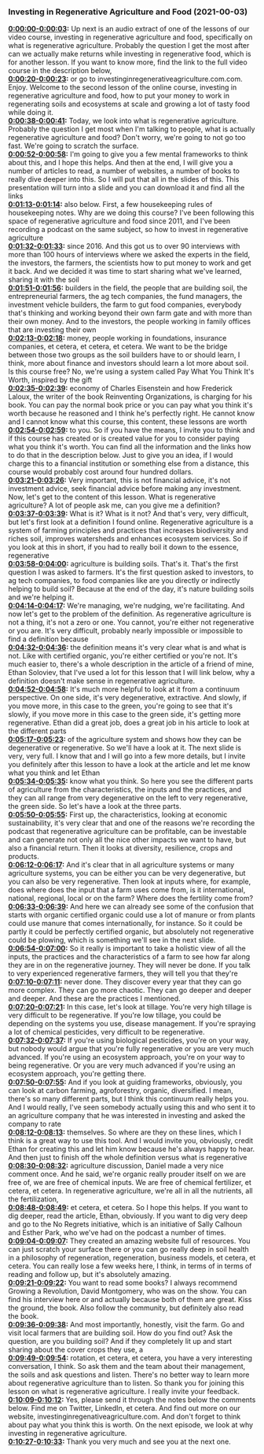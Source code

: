 ### Investing in Regenerative Agriculture and Food  (2021-00-03)
**[0:00:00-0:00:03](https://investinginregenerativeagriculture.com/course/#t=0:00:00):**  Up next is an audio extract of one of the lessons of our video course,  investing in regenerative agriculture and food, specifically on what is regenerative agriculture.  Probably the question I get the most after can we actually make returns while investing in  regenerative food, which is for another lesson.  If you want to know more, find the link to the full video course in the description below,  
**[0:00:20-0:00:23](https://investinginregenerativeagriculture.com/course/#t=0:00:20):**  or go to investinginregenerativeagriculture.com.com.  Enjoy.  Welcome to the second lesson of the online course, investing in regenerative  agriculture and food, how to put your money to work in regenerating soils and  ecosystems at scale and growing a lot of tasty food while doing it.  
**[0:00:38-0:00:41](https://investinginregenerativeagriculture.com/course/#t=0:00:38):**  Today, we look into what is regenerative agriculture.  Probably the question I get most when I'm talking to people, what is actually regenerative  agriculture and food?  Don't worry, we're going to not go too fast.  We're going to scratch the surface.  
**[0:00:52-0:00:58](https://investinginregenerativeagriculture.com/course/#t=0:00:52):**  I'm going to give you a few mental frameworks to think about this, and I hope this helps.  And then at the end, I will give you a number of articles to read, a number of websites, a  number of books to really dive deeper into this.  So I will put that all in the slides of this.  This presentation will turn into a slide and you can download it and find all the links  
**[0:01:13-0:01:14](https://investinginregenerativeagriculture.com/course/#t=0:01:13):**  also below.  First, a few housekeeping rules of housekeeping notes.  Why are we doing this course?  I've been following this space of regenerative agriculture and food since 2011, and I've been  recording a podcast on the same subject, so how to invest in regenerative agriculture  
**[0:01:32-0:01:33](https://investinginregenerativeagriculture.com/course/#t=0:01:32):**  since 2016.  And this got us to over 90 interviews with more than 100 hours of interviews where we  asked the experts in the field, the investors, the farmers, the scientists how to put money  to work and get it back.  And we decided it was time to start sharing what we've learned, sharing it with the soil  
**[0:01:51-0:01:56](https://investinginregenerativeagriculture.com/course/#t=0:01:51):**  builders in the field, the people that are building soil, the entrepreneurial farmers,  the ag tech companies, the fund managers, the investment vehicle builders, the farm  to gut food companies, everybody that's thinking and working beyond their own farm gate and  with more than their own money.  And to the investors, the people working in family offices that are investing their own  
**[0:02:13-0:02:18](https://investinginregenerativeagriculture.com/course/#t=0:02:13):**  money, people working in foundations, insurance companies, et cetera, et cetera, et cetera.  We want to be the bridge between those two groups as the soil builders have to or should  learn, I think, more about finance and investors should learn a lot more about soil.  Is this course free?  No, we're using a system called Pay What You Think It's Worth, inspired by the gift  
**[0:02:35-0:02:39](https://investinginregenerativeagriculture.com/course/#t=0:02:35):**  economy of Charles Eisenstein and how Frederick Laloux, the writer of the book Reinventing  Organizations, is charging for his book.  You can pay the normal book price or you can pay what you think it's worth because he  reasoned and I think he's perfectly right.  He cannot know and I cannot know what this course, this content, these lessons are worth  
**[0:02:54-0:02:59](https://investinginregenerativeagriculture.com/course/#t=0:02:54):**  to you. So if you have the means, I invite you to think and if this course has created  or is created value for you to consider paying what you think it's worth.  You can find all the information and the links how to do that in the description below.  Just to give you an idea, if I would charge this to a financial institution or something  else from a distance, this course would probably cost around four hundred dollars.  
**[0:03:21-0:03:26](https://investinginregenerativeagriculture.com/course/#t=0:03:21):**  Very important, this is not financial advice, it's not investment advice, seek financial  advice before making any investment.  Now, let's get to the content of this lesson.  What is regenerative agriculture?  A lot of people ask me, can you give me a definition?  
**[0:03:37-0:03:39](https://investinginregenerativeagriculture.com/course/#t=0:03:37):**  What is it? What is it not?  And that's very, very difficult, but let's first look at a definition I found online.  Regenerative agriculture is a system of farming principles and practices that increases  biodiversity and riches soil, improves watersheds and enhances ecosystem services.  So if you look at this in short, if you had to really boil it down to the essence, regenerative  
**[0:03:58-0:04:00](https://investinginregenerativeagriculture.com/course/#t=0:03:58):**  agriculture is building soils.  That's it. That's the first question I was asked to farmers.  It's the first question asked to investors, to ag tech companies, to food companies like  are you directly or indirectly helping to build soil?  Because at the end of the day, it's nature building soils and we're helping it.  
**[0:04:14-0:04:17](https://investinginregenerativeagriculture.com/course/#t=0:04:14):**  We're managing, we're nudging, we're facilitating.  And now let's get to the problem of the definition.  As regenerative agriculture is not a thing, it's not a zero or one.  You cannot, you're either not regenerative or you are.  It's very difficult, probably nearly impossible or impossible to find a definition because  
**[0:04:32-0:04:36](https://investinginregenerativeagriculture.com/course/#t=0:04:32):**  the definition means it's very clear what is and what is not.  Like with certified organic, you're either certified or you're not.  It's much easier to, there's a whole description in the article of a friend of mine, Ethan  Soloviev, that I've used a lot for this lesson that I will link below, why a definition doesn't  make sense in regenerative agriculture.  
**[0:04:52-0:04:58](https://investinginregenerativeagriculture.com/course/#t=0:04:52):**  It's much more helpful to look at it from a continuum perspective.  On one side, it's very degenerative, extractive.  And slowly, if you move more, in this case to the green, you're going to see that it's  slowly, if you move more in this case to the green side, it's getting more regenerative.  Ethan did a great job, does a great job in his article to look at the different parts  
**[0:05:17-0:05:23](https://investinginregenerativeagriculture.com/course/#t=0:05:17):**  of the agriculture system and shows how they can be degenerative or regenerative.  So we'll have a look at it.  The next slide is very, very full.  I know that and I will go into a few more details, but I invite you definitely after  this lesson to have a look at the article and let me know what you think and let Ethan  
**[0:05:34-0:05:35](https://investinginregenerativeagriculture.com/course/#t=0:05:34):**  know what you think.  So here you see the different parts of agriculture from the characteristics, the inputs  and the practices, and they can all range from very degenerative on the left to very  regenerative, the green side.  So let's have a look at the three parts.  
**[0:05:50-0:05:55](https://investinginregenerativeagriculture.com/course/#t=0:05:50):**  First up, the characteristics, looking at economic sustainability, it's very clear that  and one of the reasons we're recording the podcast that regenerative agriculture can  be profitable, can be investable and can generate not only all the nice other impacts  we want to have, but also a financial return.  Then it looks at diversity, resilience, crops and products.  
**[0:06:12-0:06:17](https://investinginregenerativeagriculture.com/course/#t=0:06:12):**  And it's clear that in all agriculture systems or many agriculture systems, you can be  either you can be very degenerative, but you can also be very regenerative.  Then look at inputs where, for example, does where does the input that a farm uses come  from, is it international, national, regional, local or on the farm?  Where does the fertility come from?  
**[0:06:33-0:06:39](https://investinginregenerativeagriculture.com/course/#t=0:06:33):**  And here we can already see some of the confusion that starts with organic certified  organic could use a lot of manure or from plants could use manure that comes  internationally, for instance.  So it could be partly it could be perfectly certified organic, but absolutely not  regenerative could be plowing, which is something we'll see in the next slide.  
**[0:06:54-0:07:00](https://investinginregenerativeagriculture.com/course/#t=0:06:54):**  So it really is important to take a holistic view of all the inputs, the practices and  the characteristics of a farm to see how far along they are in on the regenerative  journey.  They will never be done.  If you talk to very experienced regenerative farmers, they will tell you that they're  
**[0:07:10-0:07:11](https://investinginregenerativeagriculture.com/course/#t=0:07:10):**  never done.  They discover every year that they can go more complex.  They can go more chaotic.  They can go deeper and deeper and deeper.  And these are the practices I mentioned.  
**[0:07:20-0:07:21](https://investinginregenerativeagriculture.com/course/#t=0:07:20):**  In this case, let's look at tillage.  You're very high tillage is very difficult to be regenerative.  If you're low tillage, you could be depending on the systems you use, disease  management.  If you're spraying a lot of chemical pesticides, very difficult to be regenerative.  
**[0:07:32-0:07:37](https://investinginregenerativeagriculture.com/course/#t=0:07:32):**  If you're using biological pesticides, you're on your way, but nobody would argue  that you're fully regenerative or you are very much advanced.  If you're using an ecosystem approach, you're on your way to being regenerative.  Or you are very much advanced if you're using an ecosystem approach, you're getting  there.  
**[0:07:50-0:07:55](https://investinginregenerativeagriculture.com/course/#t=0:07:50):**  And if you look at guiding frameworks, obviously, you can look at carbon farming,  agroforestry, organic, diversified.  I mean, there's so many different parts, but I think this continuum really helps you.  And I would really, I've seen somebody actually using this and who sent it to an  agriculture company that he was interested in investing and asked the company to rate  
**[0:08:12-0:08:13](https://investinginregenerativeagriculture.com/course/#t=0:08:12):**  themselves.  So where are they on these lines, which I think is a great way to use this tool.  And I would invite you, obviously, credit Ethan for creating this and let him know  because he's always happy to hear.  And then just to finish off the whole definition versus what is regenerative  
**[0:08:30-0:08:32](https://investinginregenerativeagriculture.com/course/#t=0:08:30):**  agriculture discussion, Daniel made a very nice comment once.  And he said, we're organic really prouder itself on we are free of, we are free of  chemical inputs.  We are free of chemical fertilizer, et cetera, et cetera.  In regenerative agriculture, we're all in all the nutrients, all the fertilization,  
**[0:08:48-0:08:49](https://investinginregenerativeagriculture.com/course/#t=0:08:48):**  et cetera, et cetera.  So I hope this helps.  If you want to dig deeper, read the article, Ethan, obviously.  If you want to dig very deep and go to the No Regrets initiative, which is an initiative  of Sally Calhoun and Esther Park, who we've had on the podcast a number of times.  
**[0:09:04-0:09:07](https://investinginregenerativeagriculture.com/course/#t=0:09:04):**  They created an amazing website full of resources.  You can just scratch your surface there or you can go really deep in soil health in a  philosophy of regeneration, regeneration, business models, et cetera, et cetera.  You can really lose a few weeks here, I think, in terms of in terms of reading and  follow up, but it's absolutely amazing.  
**[0:09:21-0:09:22](https://investinginregenerativeagriculture.com/course/#t=0:09:21):**  You want to read some books?  I always recommend Growing a Revolution, David Montgomery, who was on the show.  You can find his interview here or and actually because both of them are great.  Kiss the ground, the book.  Also follow the community, but definitely also read the book.  
**[0:09:36-0:09:38](https://investinginregenerativeagriculture.com/course/#t=0:09:36):**  And most importantly, honestly, visit the farm.  Go and visit local farmers that are building soil.  How do you find out?  Ask the question, are you building soil?  And if they completely lit up and start sharing about the cover crops they use, a  
**[0:09:49-0:09:54](https://investinginregenerativeagriculture.com/course/#t=0:09:49):**  rotation, et cetera, et cetera, you have a very interesting conversation, I think.  So ask them and the team about their management, the soils and ask questions and listen.  There's no better way to learn more about regenerative agriculture than to listen.  So thank you for joining this lesson on what is regenerative agriculture.  I really invite your feedback.  
**[0:10:09-0:10:12](https://investinginregenerativeagriculture.com/course/#t=0:10:09):**  Yes, please send it through the notes below the comments below.  Find me on Twitter, LinkedIn, et cetera.  And find out more on our website, investinginregenativeagriculture.com.  And don't forget to think about pay what you think this is worth.  On the next episode, we look at why investing in regenerative agriculture.  
**[0:10:27-0:10:33](https://investinginregenerativeagriculture.com/course/#t=0:10:27):**  Thank you very much and see you at the next one.  